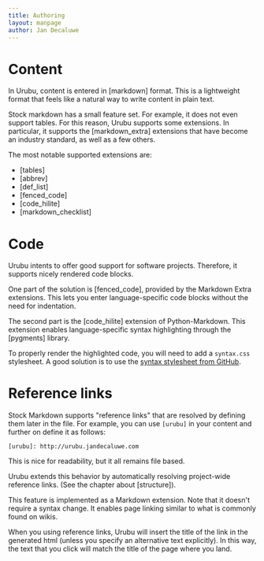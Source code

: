 ```yaml
---
title: Authoring
layout: manpage 
author: Jan Decaluwe
---
```


Content 
=======

In Urubu, content is entered in [markdown] format. This is a lightweight format
that feels like a natural way to write content in plain text.

Stock markdown has a small feature set. For example, it does not even
support tables. For this reason, Urubu supports some extensions. In particular,
it supports the [markdown_extra] extensions that have become an industry
standard, as well as a few others.

The most notable supported extensions are:

* [tables]
* [abbrev]
* [def_list]
* [fenced_code] 
* [code_hilite]
* [markdown_checklist]

Code
====

Urubu intents to offer good support for software projects. Therefore, it
supports nicely rendered code blocks. 

One part of the solution is [fenced_code], provided by the Markdown Extra
extensions.  This lets you enter language-specific code blocks without the need
for indentation.

The second part is the [code_hilite] extension of Python-Markdown.  This
extension enables language-specific syntax highlighting through the [pygments]
library.

To properly render the highlighted code, you will need to add a `syntax.css`
stylesheet. A good solution is to use the [syntax stylesheet from
GitHub][syntax_github].




[syntax_github]: https://github.com/mojombo/tpw/blob/master/css/syntax.css


Reference links
===============

Stock Markdown supports "reference links" that are resolved by defining them
later in the file. For example, you can use `[urubu]` in your content and
further on define it as follows:

```
[urubu]: http://urubu.jandecaluwe.com
```

This is nice for readability, but it all remains file based.

Urubu extends this behavior by automatically resolving project-wide
reference links. (See the chapter about [structure]).

This feature is implemented as a Markdown extension. Note that it doesn't
require a syntax change. It enables page linking similar to what is commonly
found on wikis.

When you using reference links, Urubu will insert the title of the link in the
generated html (unless you specify an alternative text explicitly).  In this
way, the text that you click will match the title of the page where you land.
